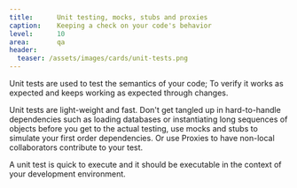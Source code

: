 ```yaml
---
title:      Unit testing, mocks, stubs and proxies
caption:    Keeping a check on your code's behavior
level:      10
area:       qa
header:
  teaser: /assets/images/cards/unit-tests.png
---
```


Unit tests are used to test the semantics of your code; To verify it works as expected and keeps working as expected through changes.

Unit tests are light-weight and fast. Don't get tangled up in hard-to-handle dependencies such as loading databases or instantiating long sequences of objects before you get to the actual testing, use mocks and stubs to simulate your first order dependencies. Or use Proxies to have non-local collaborators contribute to your test.

A unit test is quick to execute and it should be executable in the context of your development environment.
